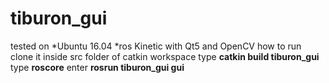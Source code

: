 # tiburon_gui
tested on 
	*Ubuntu 16.04 
	*ros Kinetic with Qt5 and OpenCV 
how to run 
clone it inside src folder of catkin workspace 
type **catkin build tiburon_gui**
type **roscore**
enter **rosrun tiburon_gui gui** 
 
